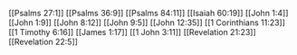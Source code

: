 [[Psalms 27:1]]
[[Psalms 36:9]]
[[Psalms 84:11]]
[[Isaiah 60:19]]
[[John 1:4]]
[[John 1:9]]
[[John 8:12]]
[[John 9:5]]
[[John 12:35]]
[[1 Corinthians 11:23]]
[[1 Timothy 6:16]]
[[James 1:17]]
[[1 John 3:11]]
[[Revelation 21:23]]
[[Revelation 22:5]]
